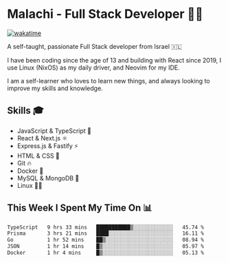 # Malachi - Full Stack Developer 🚀🔥
[![wakatime](https://wakatime.com/badge/user/112ec769-e669-4b78-a46f-cf4343930741.svg)](https://wakatime.com/@112ec769-e669-4b78-a46f-cf4343930741)

A self-taught, passionate Full Stack developer from Israel 🇮🇱

I have been coding since the age of 13 and building with React since 2019, I use Linux (NixOS) as my daily driver, and Neovim for my IDE.

I am a self-learner who loves to learn new things, and always looking to improve my skills and knowledge.

## Skills 🎓
- JavaScript & TypeScript 💎
- React & Next.js ⚛️
- Express.js & Fastify ⚡️
- HTML & CSS 🎨
- Git 🔥
- Docker 🐳
- MySQL & MongoDB 💾
- Linux 👨‍💻

## This Week I Spent My Time On 📊
<!--START_SECTION:waka-->

```txt
TypeScript   9 hrs 33 mins   ███████████▒░░░░░░░░░░░░░   45.74 %
Prisma       3 hrs 21 mins   ████░░░░░░░░░░░░░░░░░░░░░   16.11 %
Go           1 hr 52 mins    ██▒░░░░░░░░░░░░░░░░░░░░░░   08.94 %
JSON         1 hr 14 mins    █▒░░░░░░░░░░░░░░░░░░░░░░░   05.97 %
Docker       1 hr 4 mins     █▒░░░░░░░░░░░░░░░░░░░░░░░   05.13 %
```

<!--END_SECTION:waka-->
